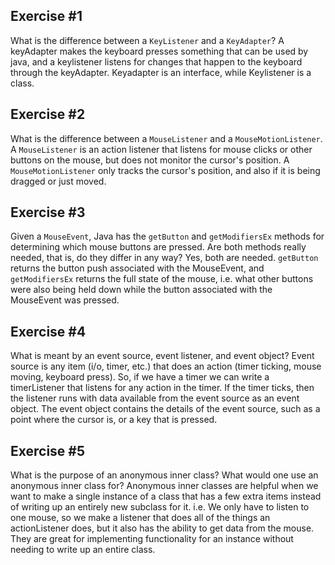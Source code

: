 ## Exercise \#1
What is the difference between a ```KeyListener``` and a ```KeyAdapter```?
A keyAdapter makes the keyboard presses something that can be used by java, and a keylistener listens for changes that happen to the keyboard through the keyAdapter. Keyadapter is an interface, while Keylistener is a class.


## Exercise \#2
What is the difference between a ```MouseListener``` and a ```MouseMotionListener```.
A ```MouseListener``` is an action listener that listens for mouse clicks or other buttons on the mouse, but does not monitor the cursor's position. A ```MouseMotionListener``` only tracks the cursor's position, and also if it is being dragged or just moved.

## Exercise \#3
Given a ```MouseEvent```, Java has the ```getButton``` and ```getModifiersEx``` methods for determining which mouse buttons are pressed. Are both methods really needed, that is, do they differ in any way? Yes, both are needed. ```getButton``` returns the button push associated with the MouseEvent, and ```getModifiersEx``` returns the full state of the mouse, i.e. what other buttons were also being held down while the button associated with the MouseEvent was pressed.

## Exercise \#4
What is meant by an event source, event listener, and event object?
Event source is any item (i/o, timer, etc.) that does an action (timer ticking, mouse moving, keyboard press). So, if we have a timer we can write a timerListener that listens for any action in the timer. If the timer ticks, then the listener runs with data available from the event source as an event object.
The event object contains the details of the event source, such as a point where the cursor is, or a key that is pressed.


## Exercise \#5
What is the purpose of an anonymous inner class? What would one use an anonymous inner class for?
Anonymous inner classes are helpful when we want to make a single instance of a class that has a few extra items instead of writing up an entirely new subclass for it. i.e. We only have to listen to one mouse, so we make a listener that does all of the things an actionListener does, but it also has the ability to get data from the mouse. They are great for implementing functionality for an instance without needing to write up an entire class.
